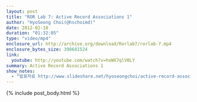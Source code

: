 ```yaml
---
layout: post
title: "ROR Lab 7: Active Record Associations 1"
author: "HyoSeong Choi(@hschoimd)"
date: 2012-02-18
duration: "01:32:05"
type: "video/mp4"
enclosure_url: http://archive.org/download/Rorlab7/rorlab-7.mp4
enclosure_bytes_size: 398681524
link:
  youtube: http://youtube.com/watch?v=hoWX7qlV0LY
summary: Active Record Associations 1
show_notes:
  - "발표자료 http://www.slideshare.net/hyoseongchoi/active-record-associations-in-rails"
---
```


{% include post_body.html %}